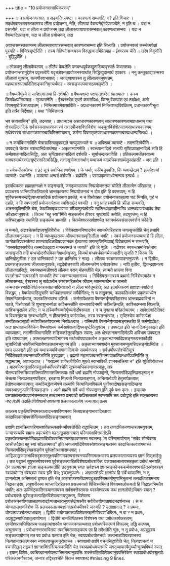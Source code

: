 +++
title = "10 प्रयोजनवत्त्वाधिकरणम्"

+++
॥ न प्रयोजनवत्त्वात् ॥ सङ्गतिः स्पष्टा । कारणत्वं सम्भवति, न? इति विचारः । तदर्थमवाप्तसमस्तकामस्य लीला प्रयोजनम्, नेति, लीलायां वैषम्यनैर्घृण्येप्रसज्येते, न इति च । यदा न प्रसज्येते, यदा च लीला न प्रयोजनम् तदा लीलारूपव्यापारासम्भवात् कारणत्वासम्भवः । यदा न वैषम्यादिप्रसङ्गः, यदा च लीला प्रयोजनम्, तदा

अवाप्तसमस्तकामस्य लीलारूपव्यापारसम्भवात् कारणत्वसम्भव इति सिध्यति । प्रयोजनवत्त्वं कस्येत्यपेक्षां पूरयति - विचित्रसृष्टेरिति । तस्य नेतिपदेनान्वयस्य विरुद्धत्वादभिप्रेतमाह - ईश्वरस्य चेति । तदेव विवृणोति - बुद्धिपूर्वेति ।

॥ लोकवत्तु लीलाकैवल्यम् ॥ लीलैव केवलेति पणबन्धपूर्वकद्यूतादिव्यावृत्त्यर्तः केवलशब्दः । प्रयोजनान्तरानुद्देशेन प्रवृत्तत्वेपि यदृच्छोपनतप्रयोजनस्यार्थात् सिद्धिव्युदासार्थ एवकारः । ननु कन्तुकाद्यारम्भस्य लीलात्वं युक्त्तम्, यत्नगौरवाभावात् । जगद्य्वापारस्य तु लीलात्वमनुपपन्नम्, महायासरूपत्वादितिशङ्कानिवृत्त्यर्थमाह - स्वसङ्कल्पमात्राऽवक्लृप्तेति ।

॥ वैषम्यनैर्घृण्ये न सापेक्षत्वात्तथा हि दर्शयति ॥ वैषम्यशब्दः पक्षपातशब्देन व्याख्यातः । कस्य किमपेक्ष्यमित्यत्राह - सृज्यमानेति । ईश्वरश्चेन्न सृष्टौ कमर्सापेक्षः, किन्तु वैषम्यांश एव तदपेक्षा, अतो विषमसृष्टेरित्यध्याहृतम् । निमित्तमात्रमेवासाविति - अप्रधानकारणं निमित्तशब्दविवक्षितम्, प्रधानकारणीभूता इति तत्रैव निर्द्देशात् । यथा "निमित्तमात्रं

भव सव्यसाचिन्" इति, तदनवत् । प्राधान्यञ्च असाधारणकारणत्वम् साधारणकारणत्वमप्राधान्यम् यथा क्षेत्रसलिलादिकं सर्वसस्यसाधारणकारणं तत्तद्बीजशक्त्तिविशेषा अङ्कुरविशेशेत्पत्तावसाधारणकारणम् तथेश्वरस्य साधारणकारणत्वान्निमित्तमात्रत्वम्, कर्मणां विषमसृष्टयसाधारणकारणत्वात्प्राधान्यमित्यर्थः ।

॥ न कर्माविभागादिति चेत्रान्नादित्वादुपपद्यते चाप्युपलभ्यते च ॥ अपिशब्दं व्याचष्टे - तदनादित्वेपीति - उपपद्यते चेत्यत्र चशब्दाभिप्रेतार्थमाह - अकृताभ्यागमेति । स्वरूपानादित्वे सत्यपि सृष्टिप्रवाहानादित्वे सति हि कर्मप्रवाहानादित्वसिद्धिः, अतः सृष्टिप्रवाहानादित्वं दर्शयति - सूर्याचन्द्रमसाविति । प्रतिकल्पमधीतस्यास्य वाक्यस्यार्थवत्त्वात्सृष्टेरनादित्वसिद्धिः, तत्तत्सूत्रोक्त्तानर्थान् यथाक्रमं वदन्नधिकरणार्थसुपसंहरति - अत इति ।

॥ सर्वधर्मोपपत्तेश्च ॥ इदं सूत्रं सर्वाधिकरणशेषम् । के धर्माः, कस्मिन्नुपपत्तिः, किं व्यवच्छेद्यम् ? इत्यपेक्षायां व्याचष्टे- प्रधानेति । पञ्चम्या अन्वयं दर्शयति - ब्रह्मैवेति । परमप्रकृतसाध्येनान्वय इत्यर्थः ॥

इदमधिकरणं ब्रह्माज्ञानपक्षे न सङ्गच्छते, जगद्य्वापारस्य निष्प्रयोजनतया चोदिते लीलात्वेन परिहारात् । प्रपञ्चस्य भ्रान्तिपरिकल्पितत्वे भ्रान्तकृत्यस्य निष्प्रयोजनत्वं न दोष इति हि वक्त्तव्यम्; न हि शुक्त्तिरूप्यचन्द्रद्वित्वाध्यासादिकं प्रयोजनाय प्रवर्तते, न च पित्तोपहतः प्रयोजनाकाङ्क्षया घटं भिनत्ति, गृहं च दहति, न हि स्वप्नदर्शी प्रयोजनापेक्षया स्वशिराछेदं पश्यति । ननु भ्रान्तस्यापि हि क्रीडा सम्भवति, अतस्तदुक्त्तिरिति चेन्न, केषाञ्चिद्य्वापाराणां क्रीडातुल्यत्वेऽपि स्वशिरःप्रहारादीनामिव भ्रान्तव्यापारत्वादेव तेषां क्रीडात्वानुपपत्तेः । किञ्च "बहु स्या"मिति सङ्कल्पेन हीश्वरः सृष्टयादि करोति, तदयुक्त्तम्; न हि कश्चिद्भ्रान्तः स्यामिति सङ्कल्प्य भ्राम्यति । किञ्चेश्वरस्सर्वज्ञश्चेत् स्वानर्थरूपसंसारपवर्त्तनं क्रीडेति

न मन्यते, अज्ञश्चेत्सर्वज्ञत्वश्रुतिविरोधः । विवेकज्ञाननिष्पादनेन स्वानर्थपरिहाराय जगत्सृजतीति चेत् तथापि लीलात्वमनुपपन्नम् । न हि व्याध्युपहतस्य औषधानयनप्रवृत्तिर्लीला भवति । स्वयं प्रयोजनरूपव्यापारो हि लीला, ऋग्वेदादिप्रवत्तर्कस्य शास्त्रादधिकविषयज्ञानवत ईश्वरस्य जगत्सृष्टिनिष्पाद्यं विवेकज्ञानं न सम्भवति, "यस्सर्वज्ञस्सर्ववित् तस्मादेतद्ब्रह्म नामरूपमन्नं च जायते" इति हि श्रुतिः । यदीश्वरः स्वबन्धभ्रमनिवर्तनाय जगत्सृजति तर्हि बन्धच्छेदनौपयिकानेवार्थान्सृजतु, किमर्थं बन्धवर्धकानर्थकामादीन् सृजति ? किञ्च किं भ्रान्तिहेतुर्लीला ? उत भ्रान्तिकार्या ? उत भ्रान्तिरेव ? नाद्यः । लीलया स्वभ्रमसम्पादनानुपपत्तेः । न द्वितीयः, प्रथमसङ्कल्पस्य लीलात्वानुपपत्तेः, तद्वदेवोत्तरत्रापि लीलामन्तरेण भ्रमोपपत्तेश्च । नापि तृतीयः, द्विचन्द्रज्ञानस्य लीलात्वाप्रसिद्धेः, स्वयमभ्राम्यन्नीश्वरो लीलथा परान् मोहयतीति चेन्न; त्वन्मते भ्रान्त्या विना परदर्शनायोगात्परदर्शने सम्भवति तेषां स्वानन्यत्वज्ञानाच्च । निर्विशेषसन्मात्रस्य ब्रह्मणो निर्विशेषत्वादेव न लीलासम्भवः, ईश्वरस्य तु सर्वज्ञत्वेन संसारमहितत्वेन जीवान् स्वानन्यत्वेन च जानतो जन्मजरामरणादिनिर्वर्तननरकपातनादिव्यापारो न लीला भवितुमर्हति; अत इदमधिकरणं ब्रह्माज्ञानवादिनां विरुद्धम् । वैषम्येत्यादिसूत्राणि चाधिकरणान्तरं सर्वैर्वर्णितम्; न च तद्युक्त्तम्, फलफलिभावेन प्रकृतसाध्येन तेषामन्वितार्थत्वात्, फलफलिभावश्च दशिर्तः । कर्मसापेक्षतया वैषम्यनर्घृण्यपरिहारश्च भ्रान्तब्रह्मवादिनां न घटते, पित्तोपहतो हि शुभाशुभानपेक्षः कञ्चित्स्तौति सान्त्ववादिनमपि कञ्चिन्निन्दति, काश्चिदम्भसा सिञ्चति, कांश्चिन्मुसलेन हन्ति; न च तस्मिन्वैषम्यनैर्घृण्ययोर्दोषरूपता । न च युक्तया परिहर्तव्यत्वम् । सापेक्षत्वादितिपदं च विषमसृष्टया सम्बन्धर्महति, न हीश्वरश्चेत् कर्मसापेक्षः, तस्य स्वतन्त्रत्वात् । सृष्टिश्चेन्न कर्मसापेक्षा समष्टितत्त्वसृष्टौ सर्वशक्त्तितयेश्वरस्य निरपेक्षत्वात् । यस्मिन्नंशे वैषम्यनैर्गृण्यप्रसङ्गस्तत्रैव हि कर्मणोऽपेक्षा; अतः प्राप्ताप्राप्तविवेकेन वैषम्यांशस्य कर्मसापेक्षत्वाद्विषमसृष्टेरित्युक्त्तम् । उपपद्यत इति चानादित्वमुपपद्यत इति व्याख्यातम्, तदानीमविभागादिति शङ्कितहेतुरपरिहृतः स्यात्; अतः क्षेत्रज्ञानामनादित्वेऽपि अविभाग उपपद्यत इति व्याख्यातम् । उक्त्तलक्षणस्याविभागस्य तथोत्वोपपादकत्वेन अकृताभ्यागमादिप्रसङ्गरूपस्तर्कोऽपि सूत्राभिप्रेतो भवतीत्यभिप्रायेणाहतथानभ्युपगम इति । अकृताभ्यागमशब्देन मुक्त्तानामप्युत्पत्तिप्रसङ्गोऽभिप्रेतः । एवम् उपपद्यते इति द्वयं यथाक्रममविभागानादित्वयोः समर्थनपरम् । सर्वधर्मोपपत्तेश्चेतिसूत्रं निर्विशेषवादेऽत्यन्तमघटितमिति दुरपह्नवम् । ब्रह्मणो महामायत्वात्तस्मिन्मायाकल्पितधर्मोपपत्तिरिति तु श्रद्धामात्रम्, अशाब्दत्वात् । "पराऽस्य शक्त्तिर्विविधैव श्रूयते स्वाभाविकी ज्ञानबलक्रिया च" इति श्रुतिविरोधाच्च । यादवमिश्रानुसारिणस्तुसर्वधर्मोपपत्तेश्चेति सूत्रमप्यधिकरणान्तरमाहुः, तत्र चैतन्यशक्त्तिक्रियाशक्त्तिपरिणामशक्त्तिरूपाः सर्वे धर्मा ब्रह्मणि नोपपद्यन्ते, नित्यसर्गादिप्रवृत्तिप्रसङ्गात् न चेच्छया नित्यप्रसङ्गपरिहारः, इच्छाया नित्यत्वे नित्यप्रसङ्गात्, अनित्यत्वेऽपि हेतुसापेक्षत्वात् हेतोश्चामानकत्वात्; कथञ्चिद्धेत्वन्वेषणे तस्यापि नित्यानित्यविकल्पे पूर्वोक्त्तदोषप्रसङ्गादिच्छया व्यवस्थाऽनुपपत्तिर्नित्यप्रसङ्गः । अतो ब्रह्मणि सर्वे धर्मा नोपपद्यन्त इति पूर्वः पक्षः कृतः । इच्छायाः प्रलयकालात्ययज्ञानजन्मत्वात् तज्ज्ञानस्य प्रलयादौ कञ्चित्कालं स्वप्स्यामि ततः प्रबोद्धाहे इति सङ्कल्पस्य नष्टत्वेऽपि तदाहितविशेषप्रबोधशक्तया प्रलयकालात्येय जन्यत्वात् प्रलय

कालस्य प्रकृतिपरिणामरूपत्वादन्त्यपरिणामस्य नित्यप्रसङ्गाभावादिच्छायाः कादाचित्कत्वोपपत्तेर्नित्यसर्गादिप्रसङ्गाभावात्

ब्रह्मणि ज्ञानक्रियापरिणामशक्त्तिरूपसर्वधर्मोपपत्तेरिति राद्धान्तितम् । तत्र तावदधिकरणान्तरत्वमयुक्त्तम्, सन्मात्रस्यापि ब्रह्मणः प्रकृत्यंशेन महदाद्युपादानत्वात् परिणामशक्त्तिमतोऽपि प्रकृत्यंशस्यान्तर्यामिब्राह्मणादिष्वीश्वरनियाम्यतयाऽवगतस्य स्वातन्त्र्ेण परिणामायोगात् "सदेव सोम्येदमग्र आसीत्तदैक्षत बहु स्यां सोऽकामयत" इति जगत्सर्गादिविषयस्येश्वरसङ्गल्पस्य कादाचित्कत्वावगमाच्च नित्यसर्गादिप्रवृत्त्यप्रसङ्गेन पूर्वपक्षोत्थानासम्भवात् । आद्विपराद्धकालभाविसदृशतरसूक्ष्मपरिणामपरम्परास्वन्त्यपरिणामलक्षणस्य प्रलयकालात्ययस्य ज्ञानं सिसृक्षाहेतुः । तत्र यदुक्त्तं सुषुप्तस्येश्वरस्य पूर्वसङ्कल्पाहितविशेषाप्रबोधशक्त्तिः प्रलयकालात्ययसहकृता प्रबोधं जनयति, तेन प्रलयात्ययं ज्ञात्वा सङ्कल्पयतीति तदयुक्त्तम् स्वतः सर्वज्ञस्य ज्ञानसङ्कोचककर्मपारवश्यरहितस्येश्वरस्य स्वापायोगात् स्वेच्छया स्वाप इति चेन्न; इच्छानुपपत्तेः । अज्ञातांशेऽपि ज्ञानमेव हि सर्वे वाञ्छन्ति, न तु ज्ञानलोपम् अभिमतत्वं दृश्यत इति चेत् आहाराजरणतीव्रामयदुःखपरिश्रमतमोगुणाभिभूतानां तत्तदधिष्टशमनाय निद्राकाङ्क्षा, लघुशरीरस्य व्याध्यादिरहितस्य प्रसन्नमनसो विचित्रमभिमतं विषयमवलोकयतो हि निद्राऽनभिमतैव भवति; अतः ऊमिर्षट्कातिगस्यानामयस्य सर्वशक्त्तेस्तमसः परस्येश्वरस्य कथं ज्ञानलोपोऽभिमतः स्यात् ? प्रबोधशक्त्तेः पूर्वसङ्कल्पाहितविशेषत्वमप्ययुक्त्तम्, विशेषस्य प्रबोधजननयोग्यतालक्षणत्वाद्योग्यतान्तरानुपपत्तेर्द्रव्यस्यैव सर्वविधयोग्यतापादनदर्शनाच्च । स च योग्यतालक्षणविशेषः किं प्रलयकालात्ययज्ञानात्प्रबोधमीश्वरे जनयति ? उताज्ञानात् ? न प्रथमः, योग्यतायाश्चैतन्याभावात् । द्वितीये सयोग्यतारूपविशेषस्तदानीमीश्वराधिष्ठिनः, न वा ? न प्रथमः, अप्रबुद्धस्याधिष्ठातृत्वायोगात् । द्वितीये चानधिष्ठितस्य विशेषस्य यथा प्रबोधकार्यकरत्वम्; एवमीश्वरानधिष्ठितस्य पअकृत्यांशस्यैव जगज्जननसम्भवात् प्रबोधपरिकल्पनं विफलम्; तद्धि कल्प्यम्, अश्रुतत्वात् । प्रबोधानन्तरभावितया त्वदभिमतस्सङ्कल्प एव हि तदैक्षतेति श्रुतः, न तु प्रबोधः, अप्रबुद्धस्य सङ्कल्पायोगात् तत षव प्रबोधः पल्प्यत इति चेन्न; स्वापप्रबोधयोरुभयोः कल्पनादपीश्वरज्ञानस्य नित्यतामात्रकल्पनस्य न्यायत्वाच्छ्रुत्यनुरोधाच्च । स्वापप्रबोधावपि वचनसिद्धाविति चेत्, नित्यज्ञानत्वं च वचनसिद्धम् तद्वचनं ज्ञानशक्त्तिनित्यत्वपरमिति चेत् स्वापप्रबोधवचनमपि जगद्य्वापारवैमुख्यौन्मुख्यविषयं स्यात् । इयान् विशेषः, क्वचिज्ज्ञानलोपस्याभिमतत्वानुपपत्तिः शक्त्तेराहितविशेषत्वानुपपत्तिरेकेण स्वापप्रबोधयोरश्रुतयोः परिकल्पनगौरवञ्च, अन्यत्र तद्विरहश्चेति किञ्च स्वापशब्द #missing 9 lines.

